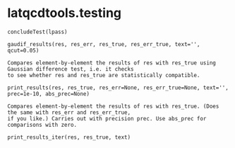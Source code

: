 latqcdtools.testing
=============

`concludeTest(lpass)`


`gaudif_results(res, res_err, res_true, res_err_true, text='', qcut=0.05)`
 
    Compares element-by-element the results of res with res_true using Gaussian difference test, i.e. it checks
    to see whether res and res_true are statistically compatible. 
    
`print_results(res, res_true, res_err=None, res_err_true=None, text='', prec=1e-10, abs_prec=None)`
 
    Compares element-by-element the results of res with res_true. (Does the same with res_err and res_err_true,
    if you like.) Carries out with precision prec. Use abs_prec for comparisons with zero. 
    
`print_results_iter(res, res_true, text)`


